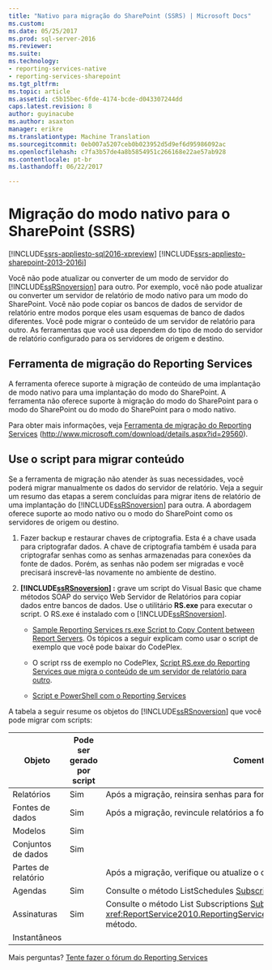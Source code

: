 ```yaml
---
title: "Nativo para migração do SharePoint (SSRS) | Microsoft Docs"
ms.custom: 
ms.date: 05/25/2017
ms.prod: sql-server-2016
ms.reviewer: 
ms.suite: 
ms.technology:
- reporting-services-native
- reporting-services-sharepoint
ms.tgt_pltfrm: 
ms.topic: article
ms.assetid: c5b15bec-6fde-4174-bcde-d043307244dd
caps.latest.revision: 8
author: guyinacube
ms.author: asaxton
manager: erikre
ms.translationtype: Machine Translation
ms.sourcegitcommit: 0eb007a5207ceb0b023952d5d9ef6d95986092ac
ms.openlocfilehash: c7fa3b57de4a8b5854951c266168e22ae57ab928
ms.contentlocale: pt-br
ms.lasthandoff: 06/22/2017

---
```

# <a name="native-to-sharepoint-migration-ssrs"></a>Migração do modo nativo para o SharePoint (SSRS)

[!INCLUDE[ssrs-appliesto-sql2016-xpreview](../../includes/ssrs-appliesto-sql2016-xpreview.md)] [!INCLUDE[ssrs-appliesto-sharepoint-2013-2016i](../../includes/ssrs-appliesto-sharepoint-2013-2016.md)]

  Você não pode atualizar ou converter de um modo de servidor do [!INCLUDE[ssRSnoversion](../../includes/ssrsnoversion-md.md)] para outro. Por exemplo, você não pode atualizar ou converter um servidor de relatório de modo nativo para um modo do SharePoint. Você não pode copiar os bancos de dados de servidor de relatório entre modos porque eles usam esquemas de banco de dados diferentes. Você pode migrar o conteúdo de um servidor de relatório para outro. As ferramentas que você usa dependem do tipo de modo do servidor de relatório configurado para os servidores de origem e destino.  
  
##  <a name="bkmk_native_to_sharepoint"></a> Ferramenta de migração do Reporting Services  
 A ferramenta oferece suporte à migração de conteúdo de uma implantação de modo nativo para uma implantação do modo do SharePoint. A ferramenta não oferece suporte à migração do modo do SharePoint para o modo do SharePoint ou do modo do SharePoint para o modo nativo.  
  
 Para obter mais informações, veja [Ferramenta de migração do Reporting Services](http://www.microsoft.com/download/details.aspx?id=29560) (http://www.microsoft.com/download/details.aspx?id=29560).  
  
## <a name="use-script-to-migrate-content"></a>Use o script para migrar conteúdo  
 Se a ferramenta de migração não atender às suas necessidades, você poderá migrar manualmente os dados do servidor de relatório. Veja a seguir um resumo das etapas a serem concluídas para migrar itens de relatório de uma implantação do [!INCLUDE[ssRSnoversion](../../includes/ssrsnoversion-md.md)] para outra. A abordagem oferece suporte ao modo nativo ou o modo do SharePoint como os servidores de origem ou destino.  
  
1.  Fazer backup e restaurar chaves de criptografia. Esta é a chave usada para criptografar dados. A chave de criptografia também é usada para criptografar senhas como as senhas armazenadas para conexões da fonte de dados. Porém, as senhas não podem ser migradas e você precisará inscrevê-las novamente no ambiente de destino.  
  
2.  **[!INCLUDE[ssRSnoversion](../../includes/ssrsnoversion-md.md)] :** grave um script do Visual Basic que chame métodos SOAP do serviço Web Servidor de Relatórios para copiar dados entre bancos de dados. Use o utilitário **RS.exe** para executar o script. O RS.exe é instalado com o [!INCLUDE[ssRSnoversion](../../includes/ssrsnoversion-md.md)].  
  
    -   [Sample Reporting Services rs.exe Script to Copy Content between Report Servers](../../reporting-services/tools/sample-reporting-services-rs-exe-script-to-copy-content-between-report-servers.md). Os tópicos a seguir explicam como usar o script de exemplo que você pode baixar do CodePlex.  
  
    -   O script rss de exemplo no CodePlex, [Script RS.exe do Reporting Services que migra o conteúdo de um servidor de relatório para outro](http://azuresql.codeplex.com/releases/view/115207).  
  
    -   [Script e PowerShell com o Reporting Services](../../reporting-services/tools/scripting-and-powershell-with-reporting-services.md)  
  
 A tabela a seguir resume os objetos do [!INCLUDE[ssRSnoversion](../../includes/ssrsnoversion-md.md)] que você pode migrar com scripts:  
  
|Objeto|Pode ser gerado por script|Comentários|  
|------------|---------------------|--------------|  
|Relatórios|Sim|Após a migração, reinsira senhas para fontes de dados.|  
|Fontes de dados|Sim|Após a migração, revincule relatórios a fontes de dados.|  
|Modelos|Sim||  
|Conjuntos de dados|Sim||  
|Partes de relatório||Após a migração, verifique ou atualize o caminho para as partes de relatório.|  
|Agendas|Sim|Consulte o método ListSchedules [Subscription and Delivery Methods](../../reporting-services/report-server-web-service/methods/subscription-and-delivery-methods.md)|  
|Assinaturas|Sim|Consulte o método List Subscriptions [Subscription and Delivery Methods](../../reporting-services/report-server-web-service/methods/subscription-and-delivery-methods.md) e <xref:ReportService2010.ReportingService2010.ChangeSubscriptionOwner%2A> método.|  
|Instantâneos|||

Mais perguntas? [Tente fazer o fórum do Reporting Services](http://go.microsoft.com/fwlink/?LinkId=620231)
